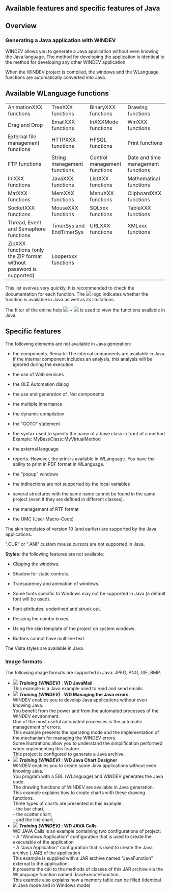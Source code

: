 


## Available features and specific features of Java
			



<a name="NOTE1"></a>
<a name="NOTE1_1"></a>


## Overview
<a name="overview_ELTTEXTE000203"></a>


### Generating a Java application with WINDEV
<a name="generating_java_application_with_windev_ELTPARAGRAPHE000011"></a>

WINDEV allows you to generate a Java application without even knowing the Java language. The method for developing the application is identical to the method for developing any other WINDEV application.

When the WINDEV project is compiled, the windows and the WLanguage functions are automatically converted into Java.

<a name="NOTE2"></a>
<a name="NOTE2_1"></a>


## Available WLanguage functions
<a name="available_wlanguage_functions_ELTTEXTE000227"></a>



|   |   |   |   |
| --- | --- | --- | --- |
| AnimationXXX functions | TreeXXX functions | BinaryXXX functions | Drawing functions |
| Drag and Drop | EmailXXX functions | InXXXMode functions | WinXXX functions |
| External file management functions | HTTPXXX functions | HFSQL functions | Print functions |
| FTP functions | String management functions | Control management functions | Date and time management functions |
| IniXXX functions | JavaXXX functions | ListXXX functions | Mathematical functions |
| MatXXX functions | MemXXX functions | MenuXXX functions | ClipboardXXX functions |
| SocketXXX functions | MouseXXX functions | SQLxxx functions | TableXXX functions |
| Thread, Event and Semaphore functions | TimerSys and EndTimerSys | URLXXX functions | XMLxxx functions |
| ZipXXX functions (only the ZIP format without password is supported) | Looperxxx functions |   |   |

This list evolves very quickly. It is recommended to check the documentation for each function. The ![](https://doc.pcsoft.fr/en-US/images/image.awp?langid=3&name=menu_btn_java_1.gif) logo indicates whether the function is available in Java as well as its limitations.

The filter of the online help ![](https://doc.pcsoft.fr/en-US/images/image.awp?langid=3&name=menu_btn_WD.gif) +  ![](https://doc.pcsoft.fr/en-US/images/image.awp?langid=3&name=menu_btn_java_1.gif) is used to view the functions available in Java.

<a name="NOTE3"></a>
<a name="NOTE3_1"></a>


## Specific features
<a name="specific_features_ELTTEXTE000251"></a>
The following elements are not available in Java generation:

- the components. 
	Remark: The internal components are available in Java. If the internal component includes an analysis, this analysis will be ignored during the execution.

- the use of Web services

- the OLE Automation dialog

- the use and generation of .Net components

- the multiple inheritance

- the dynamic compilation

- the "GOTO" statement

- the syntax used to specify the name of a base class in front of a method
	Example: MyBaseClass::MyVirtualMethod

- the external language

- reports. However, the print is available in WLanguage.
	You have the ability to print in PDF format in WLanguage.

- the "popup" windows

- the indirections are not supported by the local variables

- several structures with the same name cannot be found in the same project (even if they are defined in different classes). 

- the management of RTF format

- the UMC (User Macro-Code)




The skin templates of version 10 (and earlier) are supported by the Java applications.

".CUR" or ".ANI" custom mouse cursors are not supported in Java.

**Styles**: the following features are not available:

- Clipping the windows.

- Shadow for static controls.

- Transparency and animation of windows.

- Some fonts specific to Windows may not be supported in Java (a default font will be used).

- Font attributes: underlined and struck out.

- Resizing the combo boxes.

- Using the skin template of the project on system windows.

- Buttons cannot have multiline text.


The Vista styles are available in Java.
<a name="NOTE3_2"></a>


### Image formats
<a name="image_formats_ELTPARAGRAPHE000152"></a>

The following image formats are supported in Java: JPEG, PNG, GIF, BMP. 


- ![](https://doc.pcsoft.fr/en-US/images/image.awp?langid=3&name=WDJavaMail.gif) ***Training (WINDEV)*** : **WD JavaMail** <br>This example is a Java example used to read and send emails.
- ![](https://doc.pcsoft.fr/en-US/images/image.awp?langid=3&name=WDManagingtheJavaerrors.gif) ***Training (WINDEV)*** : **WD Managing the Java errors** <br>WINDEV enables you to develop Java applications without even knowing Java.<br>You benefit from the power and from the automated processes of the WINDEV environment.<br>One of the most useful automated processes is the automatic management of errors. <br>This example presents the operating mode and the implementation of the mechanism for managing the WINDEV errors.<br>Some illustrations allow you to understand the simplification performed when implementing this feature. <br>This project is configured to generate a Java archive.
- ![](https://doc.pcsoft.fr/en-US/images/image.awp?langid=3&name=WDJavaChartDesigner.gif) ***Training (WINDEV)*** : **WD Java Chart Designer** <br>WINDEV enables you to create some Java applications without even knowing Java.<br>You program with a 5GL (WLanguage) and WINDEV generates the Java code.<br>The drawing functions of WINDEV are available in Java generation.<br>This example explains how to create charts with these drawing functions.<br>Three types of charts are presented in this example: <br>- the bar chart,<br>- the scatter chart,<br>- and the line chart.
- ![](https://doc.pcsoft.fr/en-US/images/image.awp?langid=3&name=WDJAVACalls.gif) ***Training (WINDEV)*** : **WD JAVA Calls** <br>WD JAVA Calls is an example containing two configurations of project:<br>- A "Windows Application" configuration that is used to create the executable of the application<br>- A "Java Application" configuration that is used to create the Java archive (.JAR) of the application<br>This example is supplied with a JAR archive named "JavaFunction" external to the application.<br>It presents the call to the methods of classes of this JAR archive via the WLanguage function named JavaExecuteFunction.<br>This example also explains how a memory table can be filled (identical in Java mode and in Windows mode)


